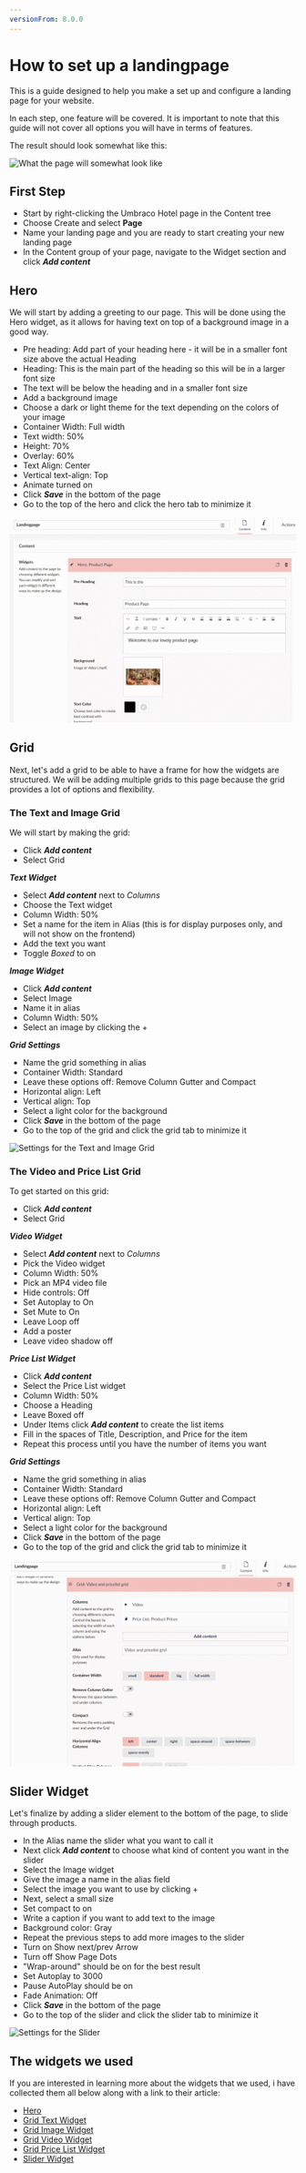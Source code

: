 ```yaml
---
versionFrom: 8.0.0
---
```


# How to set up a landingpage

This is a guide designed to help you make a set up and configure a landing page for your website.

In each step, one feature will be covered. It is important to note that this guide will not cover all options you will have in terms of features.

The result should look somewhat like this:

![What the page will somewhat look like](images/Frontend-landingpage.gif)

## First Step

- Start by right-clicking the Umbraco Hotel page in the Content tree
- Choose Create and select **Page**
- Name your landing page and you are ready to start creating your new landing page
- In the Content group of your page, navigate to the Widget section and click ***Add content***

## Hero

We will start by adding a greeting to our page. This will be done using the Hero widget, as it allows for having text on top of a background image in a good way.

- Pre heading: Add part of your heading here - it will be in a smaller font size above the actual Heading
- Heading: This is the main part of the heading so this will be in a larger font size
- The text will be below the heading and in a smaller font size
- Add a background image
- Choose a dark or light theme for the text depending on the colors of your image
- Container Width: Full width
- Text width: 50%
- Height: 70%
- Overlay: 60%
- Text Align: Center
- Vertical text-align: Top
- Animate turned on
- Click ***Save*** in the bottom of the page
- Go to the top of the hero and click the hero tab to minimize it

![Settings for the Hero](images/Heo-Grid.gif)

## Grid

Next, let's add a grid to be able to have a frame for how the widgets are structured.
We will be adding multiple grids to this page because the grid provides a lot of options and flexibility.

### The Text and Image Grid

We will start by making the grid:

- Click ***Add content***
- Select Grid

***Text Widget***

- Select ***Add content*** next to *Columns*
- Choose the Text widget
- Column Width: 50%
- Set a name for the item in Alias (this is for display purposes only, and will not show on the frontend)
- Add the text you want
- Toggle *Boxed* to on

***Image Widget***

- Click ***Add content***
- Select Image
- Name it in alias
- Column Width: 50%
- Select an image by clicking the +

***Grid Settings***

- Name the grid something in alias
- Container Width: Standard
- Leave these options off: Remove Column Gutter and Compact
- Horizontal align: Left
- Vertical align: Top
- Select a light color for the background
- Click ***Save*** in the bottom of the page
- Go to the top of the grid and click the grid tab to minimize it

![Settings for the Text and Image Grid](images/Text-Image-grid.gif)

### The Video and Price List Grid

To get started on this grid:

- Click ***Add content***
- Select Grid

***Video Widget***

- Select ***Add content*** next to *Columns*
- Pick the Video widget
- Column Width: 50%
- Pick an MP4 video file
- Hide controls: Off
- Set Autoplay to On
- Set Mute to On
- Leave Loop off
- Add a poster
- Leave video shadow off

***Price List Widget***

- Click ***Add content***
- Select the Price List widget
- Column Width: 50%
- Choose a Heading
- Leave Boxed off
- Under Items click ***Add content*** to create the list items
- Fill in the spaces of Title, Description, and Price for the item 
- Repeat this process until you have the number of items you want

***Grid Settings***

- Name the grid something in alias
- Container Width: Standard
- Leave these options off: Remove Column Gutter and Compact
- Horizontal align: Left
- Vertical align: Top
- Select a light color for the background
- Click ***Save*** in the bottom of the page
- Go to the top of the grid and click the grid tab to minimize it

![Settings for the Video and Pricelist Grid](images/video-Pricelist-grid.gif)

## Slider Widget

Let's finalize by adding a slider element to the bottom of the page, to slide through products.

- In the Alias name the slider what you want to call it
- Next click ***Add content*** to choose what kind of content you want in the slider 
- Select the Image widget
- Give the image a name in the alias field
- Select the image you want to use by clicking +
- Next, select a small size
- Set compact to on
- Write a caption if you want to add text to the image
- Background color: Gray
- Repeat the previous steps to add more images to the slider
- Turn on Show next/prev Arrow
- Turn off Show Page Dots
- "Wrap-around" should be on for the best result
- Set Autoplay to 3000
- Pause AutoPlay should be on
- Fade Animation: Off
- Click ***Save*** in the bottom of the page
- Go to the top of the slider and click the slider tab to minimize it

![Settings for the Slider](images/Slider.gif)

## The widgets we used

If you are interested in learning more about the widgets that we used, i have collected them all below  along with a link to their article:

- [Hero](../../Widgets/Hero)
- [Grid Text Widget](../../Widgets/Grid/Text)
- [Grid Image Widget](../../Widgets/Grid/Image)
- [Grid Video Widget](../../Widgets/Grid/Video)
- [Grid Price List Widget](../../Widgets/Grid/Price-List)
- [Slider Widget](../../Widgets/Slider)
